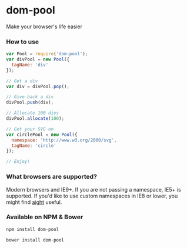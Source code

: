 dom-pool
========

Make your browser's life easier

### How to use
```js
var Pool = require('dom-pool');
var divPool = new Pool({
  tagName: 'div'
});

// Get a div
var div = divPool.pop();

// Give back a div
divPool.push(div);

// Allocate 100 divs
divPool.allocate(100);

// Get your SVG on
var circlePool = new Pool({
  namespace: 'http://www.w3.org/2000/svg',
  tagName: 'circle'
});

// Enjoy!

```

### What browsers are supported?
Modern browsers and IE9+. If you are not passing a namespace, IE5+ is supported. If you'd like to use custom namespaces in IE8 or lower, you might find [aight](https://github.com/shawnbot/aight) useful.

### Available on NPM & Bower
```js
npm install dom-pool
```

```js
bower install dom-pool
```
